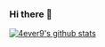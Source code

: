 ### Hi there 👋

[![4ever9's github stats](https://github-readme-stats.vercel.app/api?username=4ever9)](https://github.com/anuraghazra/github-readme-stats)
